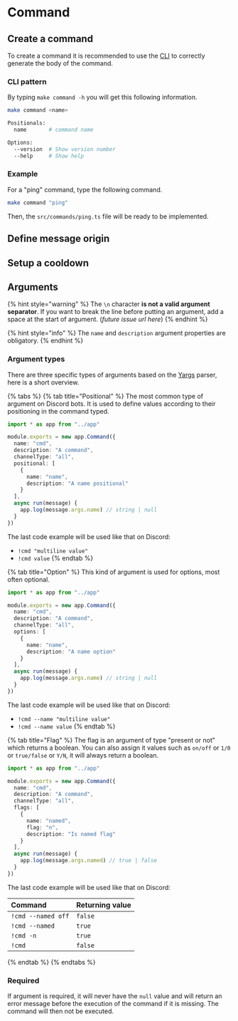 # Command

## Create a command

To create a command it is recommended to use the [CLI](https://www.npmjs.com/package/make-bot.ts) to correctly generate the body of the command.

### CLI pattern

By typing `make command -h` you will get this following information.

```bash
make command <name>

Positionals:
  name       # command name                                             [required]

Options:
  --version  # Show version number                                       [boolean]
  --help     # Show help                                                 [boolean]
```

### Example

For a "ping" command, type the following command.

```bash
make command "ping"
```

Then, the `src/commands/ping.ts` file will be ready to be implemented.

## Define message origin

## Setup a cooldown

## Arguments

{% hint style="warning" %}
The `\n` character **is not a valid argument separator**. If you want to break the line before putting an argument, add a space at the start of argument. \(_future issue url here_\)
{% endhint %}

{% hint style="info" %}
The `name` and `description` argument properties are obligatory.
{% endhint %}

### Argument types

There are three specific types of arguments based on the [Yargs](http://yargs.js.org/) parser, here is a short overview.

{% tabs %}
{% tab title="Positional" %}
The most common type of argument on Discord bots. It is used to define values according to their positioning in the command typed.

```typescript
import * as app from "../app"

module.exports = new app.Command({
  name: "cmd",
  description: "A command",
  channelType: "all",
  positional: [
    {
      name: "name",
      description: "A name positional"
    }
  ],
  async run(message) {
    app.log(message.args.name) // string | null
  }
})
```

The last code example will be used like that on Discord:

* `!cmd "multiline value"`
* `!cmd value`
{% endtab %}

{% tab title="Option" %}
This kind of argument is used for options, most often optional.

```typescript
import * as app from "../app"

module.exports = new app.Command({
  name: "cmd",
  description: "A command",
  channelType: "all",
  options: [
    {
      name: "name",
      description: "A name option"
    }
  ],
  async run(message) {
    app.log(message.args.name) // string | null
  }
})
```

The last code example will be used like that on Discord:

* `!cmd --name "multiline value"`
* `!cmd --name value`
{% endtab %}

{% tab title="Flag" %}
The flag is an argument of type "present or not" which returns a boolean. You can also assign it values such as `on/off` or `1/0` or `true/false` or `Y/N`, it will always return a boolean.

```typescript
import * as app from "../app"

module.exports = new app.Command({
  name: "cmd",
  description: "A command",
  channelType: "all",
  flags: [
    {
      name: "named",
      flag: "n",
      description: "Is named flag"
    }
  ],
  async run(message) {
    app.log(message.args.named) // true | false
  }
})
```

The last code example will be used like that on Discord:

| Command | Returning value |
| :--- | :--- |
| `!cmd --named off` | `false` |
| `!cmd --named` | `true` |
| `!cmd -n` | `true` |
| `!cmd` | `false` |
{% endtab %}
{% endtabs %}

### Required

If argument is required, it will never have the `null` value and will return an error message before the execution of the command if it is missing. The command will then not be executed.

